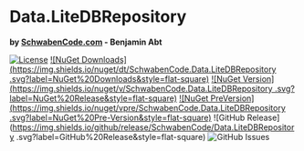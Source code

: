 # Data.LiteDBRepository
**by [SchwabenCode.com](http://www.schwabencode.com) - Benjamin Abt**

[![License](https://img.shields.io/github/license/SchwabenCode/Data.LiteDBRepository.svg?label=License&style=flat-square)](https://www.nuget.org/packages/QuickIO.NET/) 
[![NuGet Downloads](https://img.shields.io/nuget/dt/SchwabenCode.Data.LiteDBRepository .svg?label=NuGet%20Downloads&style=flat-square)](https://www.nuget.org/packages/QuickIO.NET/) [![NuGet Version](https://img.shields.io/nuget/v/SchwabenCode.Data.LiteDBRepository .svg?label=NuGet%20Release&style=flat-square)](https://www.nuget.org/packages/QuickIO.NET/) [![NuGet PreVersion](https://img.shields.io/nuget/vpre/SchwabenCode.Data.LiteDBRepository .svg?label=NuGet%20Pre-Version&style=flat-square)](https://www.nuget.org/packages/QuickIO.NET/) ![GitHub Release](https://img.shields.io/github/release/SchwabenCode/Data.LiteDBRepository .svg?label=GitHub%20Release&style=flat-square) ![GitHub Issues](https://img.shields.io/github/issues/SchwabenCode/Data.LiteDBRepository.svg?label=Open%20Issues&style=flat-square)
